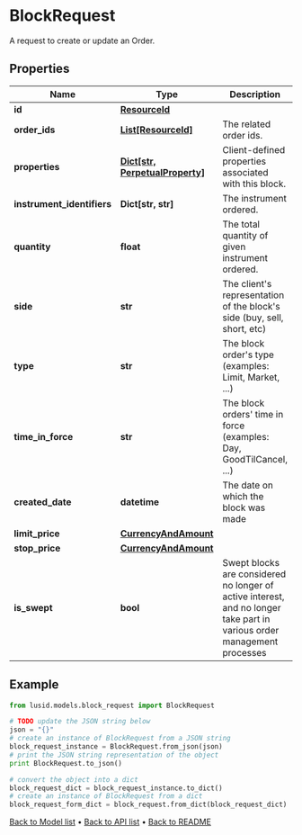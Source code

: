 # BlockRequest

A request to create or update an Order.

## Properties
Name | Type | Description | Notes
------------ | ------------- | ------------- | -------------
**id** | [**ResourceId**](ResourceId.md) |  | 
**order_ids** | [**List[ResourceId]**](ResourceId.md) | The related order ids. | 
**properties** | [**Dict[str, PerpetualProperty]**](PerpetualProperty.md) | Client-defined properties associated with this block. | [optional] 
**instrument_identifiers** | **Dict[str, str]** | The instrument ordered. | 
**quantity** | **float** | The total quantity of given instrument ordered. | 
**side** | **str** | The client&#39;s representation of the block&#39;s side (buy, sell, short, etc) | 
**type** | **str** | The block order&#39;s type (examples: Limit, Market, ...) | 
**time_in_force** | **str** | The block orders&#39; time in force (examples: Day, GoodTilCancel, ...) | 
**created_date** | **datetime** | The date on which the block was made | 
**limit_price** | [**CurrencyAndAmount**](CurrencyAndAmount.md) |  | [optional] 
**stop_price** | [**CurrencyAndAmount**](CurrencyAndAmount.md) |  | [optional] 
**is_swept** | **bool** | Swept blocks are considered no longer of active interest, and no longer take part in various order management processes | [optional] 

## Example

```python
from lusid.models.block_request import BlockRequest

# TODO update the JSON string below
json = "{}"
# create an instance of BlockRequest from a JSON string
block_request_instance = BlockRequest.from_json(json)
# print the JSON string representation of the object
print BlockRequest.to_json()

# convert the object into a dict
block_request_dict = block_request_instance.to_dict()
# create an instance of BlockRequest from a dict
block_request_form_dict = block_request.from_dict(block_request_dict)
```
[Back to Model list](../README.md#documentation-for-models) &#8226; [Back to API list](../README.md#documentation-for-api-endpoints) &#8226; [Back to README](../README.md)


